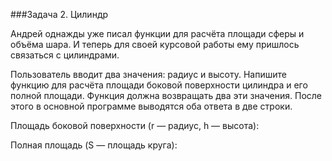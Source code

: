 ###Задача 2. Цилиндр

Андрей однажды уже писал функции для расчёта площади сферы и объёма шара. И теперь для своей курсовой работы ему пришлось связаться с цилиндрами.

Пользователь вводит два значения: радиус и высоту. Напишите функцию для расчёта площади боковой поверхности цилиндра и его полной площади. Функция должна возвращать два эти значения. После этого в основной программе выводятся оба ответа в две строки.

Площадь боковой поверхности (r — радиус, h — высота):


Полная площадь (S — площадь круга):

